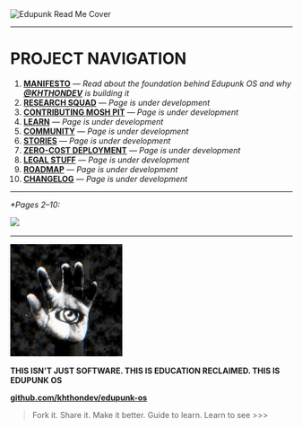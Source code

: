 <img src="assets/doc-images/edupunk-os-readme@2x.png" srcset="assets/doc-images/edupunk-os-readme@1x.png 1x, assets/doc-images/edupunk-os-readme@2x.png 2x" alt="Edupunk Read Me Cover">

---

# PROJECT NAVIGATION

1. **[MANIFESTO](docs/main/MANIFESTO.md)** _— Read about the foundation behind Edupunk OS and why **[@KHTHONDEV](https://github.com/khthondev)** is building it_
2. **[RESEARCH SQUAD](docs/research/RESEARCH.md)** _— Page is under development_
3. **[CONTRIBUTING MOSH PIT](docs/main/CONTRIBUTING.md)** _— Page is under development_
4. **[LEARN](docs/learn/LEARN.md)** _— Page is under development_
5. **[COMMUNITY](docs/main/COMMUNITY.md)** _— Page is under development_
6. **[STORIES](docs/stories/STORIES.md)** _— Page is under development_
7. **[ZERO-COST DEPLOYMENT](docs/deploy/ZERO-COST-DEPLOY.md)** _— Page is under development_
8. **[LEGAL STUFF](docs/main/LEGAL.md)** _— Page is under development_
9. **[ROADMAP](docs/main/ROADMAP.md)** _— Page is under development_
10. **[CHANGELOG](docs/main/CHANGELOG.md)** _— Page is under development_

---

_*Pages 2–10:_

<img src="assets/doc-images/foss-lms.gif" width="350px">

---

<img src="assets/doc-images/edupunk-os-hand-eye-logo.gif" width="200px">

**THIS ISN'T JUST SOFTWARE. THIS IS EDUCATION RECLAIMED. THIS IS EDUPUNK OS**

**[github.com/khthondev/edupunk-os](https://github.com/khthondev/edupunk-os)**

> Fork it. Share it. Make it better. Guide to learn. Learn to see >>>